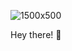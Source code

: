 ![1500x500](https://user-images.githubusercontent.com/99055585/202093594-f686ee6a-17d9-4a63-8b19-093ae3c2e92d.jpg)

Hey there! 👋
